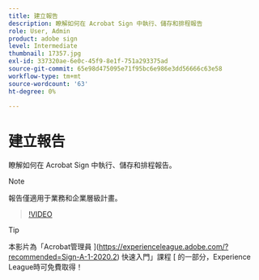 ```yaml
---
title: 建立報告
description: 瞭解如何在 Acrobat Sign 中執行、儲存和排程報告
role: User, Admin
product: adobe sign
level: Intermediate
thumbnail: 17357.jpg
exl-id: 337320ae-6e0c-45f9-8e1f-751a293375ad
source-git-commit: 65e98d475095e71f95bc6e986e3dd56666c63e58
workflow-type: tm+mt
source-wordcount: '63'
ht-degree: 0%

---
```


# 建立報告

瞭解如何在 Acrobat Sign 中執行、儲存和排程報告。

>[!NOTE]
>
>報告僅適用于業務和企業層級計畫。

>[!VIDEO](https://video.tv.adobe.com/v/17357?hidetitle=true)

>[!TIP]
>
>本影片為「Acrobat管理員 ](https://experienceleague.adobe.com/?recommended=Sign-A-1-2020.2) 快速入門」課程 [ 的一部分，Experience League時可免費取得！
